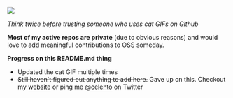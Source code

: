 ![](https://media1.tenor.com/images/4d7dbf1e601a83d0e7499dca5edd7be4/tenor.gif?itemid=13168073)

*Think twice before trusting someone who uses cat GIFs on Github*

**Most of my active repos are private** (due to obvious reasons) and would love to add meaningful contributions to OSS someday.

**Progress on this README.md thing**
- Updated the cat GIF multiple times
- ~~Still haven't figured out anything to add here.~~ Gave up on this. Checkout my [website](https://celento.me) or ping me [@celento](https://www.twitter.com/celento) on Twitter
